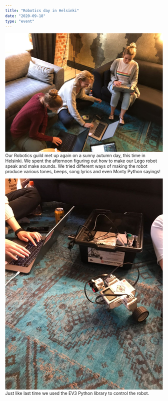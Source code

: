 ```yaml
---
title: "Robotics day in Helsinki"
date: "2020-09-18"
type: "event"
---
```


![Friday afternoon in Helsinki](gals.jpg)
Our Robotics guild met up again on a sunny autumn day, this time in Helsinki. 
We spent the afternoon figuring out how to make our Lego robot speak and make sounds. We tried different ways of making the robot produce various tones, beeps, song lyrics and even Monty Python sayings! 

![The robot](robot.jpg)
Just like last time we used the EV3 Python library to control the robot. 



